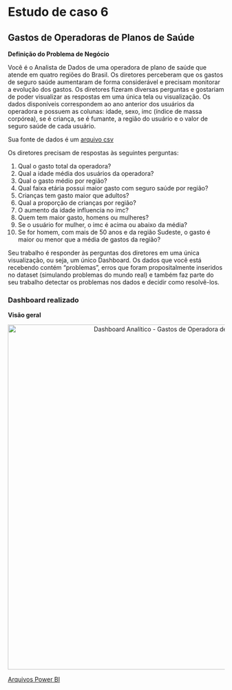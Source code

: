 # Estudo de caso 6
## Gastos de Operadoras de Planos de Saúde

**Definição do Problema de Negócio**

Você é o Analista de Dados de uma operadora de plano de saúde que atende em quatro regiões do Brasil. Os diretores perceberam que os gastos de seguro saúde aumentaram de forma considerável e precisam monitorar a evolução dos gastos. Os diretores fizeram diversas perguntas e gostariam de poder visualizar as respostas em uma única tela ou visualização. Os dados disponíveis correspondem ao ano anterior dos usuários da operadora e possuem as colunas: idade, sexo, imc (índice de massa corpórea), se é criança, se é fumante, a região do usuário e o valor de seguro saúde de cada usuário.

Sua fonte de dados é um [arquivo csv](https://github.com/ThayaneMoreira/Power-BI-Studies/blob/master/CAP-07/seguro_saude.csv)

Os diretores precisam de respostas às seguintes perguntas:

1. Qual o gasto total da operadora?
2. Qual a idade média dos usuários da operadora?
3. Qual o gasto médio por região?
4. Qual faixa etária possui maior gasto com seguro saúde por região?
5. Crianças tem gasto maior que adultos?
6. Qual a proporção de crianças por região?
7. O aumento da idade influencia no imc?
8. Quem tem maior gasto, homens ou mulheres?
9. Se o usuário for mulher, o imc é acima ou abaixo da média?
10. Se for homem, com mais de 50 anos e da região Sudeste, o gasto é maior ou menor que a média de gastos da região?

Seu trabalho é responder às perguntas dos diretores em uma única visualização, ou seja, um único Dashboard. Os dados que você está recebendo contém “problemas”, erros que foram propositalmente inseridos no dataset (simulando problemas do mundo real) e também faz parte do seu trabalho detectar os problemas nos dados e decidir como resolvê-los.

### Dashboard realizado

**Visão geral**

<center><img src="https://user-images.githubusercontent.com/67449365/94271056-74f89400-ff17-11ea-998e-44187ff20c34.jpg" alt ="Dashboard Analítico - Gastos de Operadora de Plano de Saúde" width="800"></center>


[Arquivos Power BI](https://github.com/ThayaneMoreira/Power-BI-Studies/blob/master/CAP-07/Projeto6.pbix)